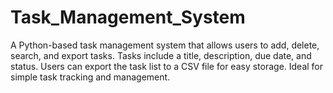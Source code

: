 # Task_Management_System
A Python-based task management system that allows users to add, delete, search, and export tasks. Tasks include a title, description, due date, and status. Users can export the task list to a CSV file for easy storage. Ideal for simple task tracking and management.

